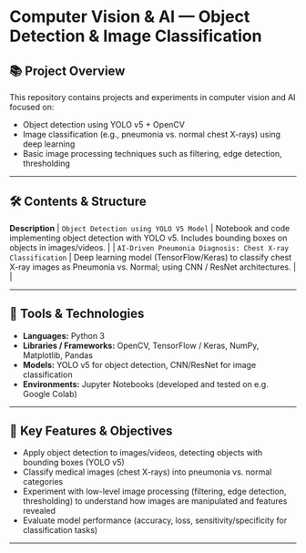 # Computer Vision & AI — Object Detection & Image Classification

## 📚 Project Overview

This repository contains projects and experiments in computer vision and AI focused on:

- Object detection using YOLO v5 + OpenCV  
- Image classification (e.g., pneumonia vs. normal chest X-rays) using deep learning  
- Basic image processing techniques such as filtering, edge detection, thresholding  

---

## 🛠️ Contents & Structure

**Description** 
| `Object Detection using YOLO V5 Model` | Notebook and code implementing object detection with YOLO v5. Includes bounding boxes on objects in images/videos. |
| `AI-Driven Pneumonia Diagnosis: Chest X-ray Classification` | Deep learning model (TensorFlow/Keras) to classify chest X-ray images as Pneumonia vs. Normal; using CNN / ResNet architectures. | |

---

## 🧠 Tools & Technologies

- **Languages:** Python 3  
- **Libraries / Frameworks:** OpenCV, TensorFlow / Keras, NumPy, Matplotlib, Pandas  
- **Models:** YOLO v5 for object detection, CNN/ResNet for image classification  
- **Environments:** Jupyter Notebooks (developed and tested on e.g. Google Colab)  

---

## 🚀 Key Features & Objectives

- Apply object detection to images/videos, detecting objects with bounding boxes (YOLO v5)  
- Classify medical images (chest X-rays) into pneumonia vs. normal categories  
- Experiment with low-level image processing (filtering, edge detection, thresholding) to understand how images are manipulated and features revealed  
- Evaluate model performance (accuracy, loss, sensitivity/specificity for classification tasks)  

---
